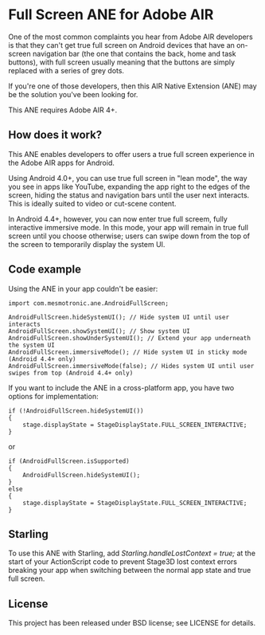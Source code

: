 Full Screen ANE for Adobe AIR
=============================

One of the most common complaints you hear from Adobe AIR developers is that they can't get true full screen on Android devices that have an on-screen navigation bar (the one that contains the back, home and task buttons), with full screen usually meaning that the buttons are simply replaced with a series of grey dots. 

If you're one of those developers, then this AIR Native Extension (ANE) may be the solution you've been looking for. 

This ANE requires Adobe AIR 4+.

How does it work?
-----------------

This ANE enables developers to offer users a true full screen experience in the Adobe AIR apps for Android.

Using Android 4.0+, you can use true full screen in "lean mode", the way you see in apps like YouTube, expanding the app right to the edges of the screen, hiding the status and navigation bars until the user next interacts. This is ideally suited to video or cut-scene content.

In Android 4.4+, however, you can now enter true full screem, fully interactive immersive mode. In this mode, your app will remain in true full screen until you choose otherwise; users can swipe down from the top of the screen to temporarily display the system UI.


Code example
------------

Using the ANE in your app couldn't be easier:

```as3
import com.mesmotronic.ane.AndroidFullScreen;

AndroidFullScreen.hideSystemUI(); // Hide system UI until user interacts
AndroidFullScreen.showSystemUI(); // Show system UI
AndroidFullScreen.showUnderSystemUI(); // Extend your app underneath the system UI
AndroidFullScreen.immersiveMode(); // Hide system UI in sticky mode (Android 4.4+ only)
AndroidFullScreen.immersiveMode(false); // Hides system UI until user swipes from top (Android 4.4+ only)
```

If you want to include the ANE in a cross-platform app, you have two options for implementation:

```as3
if (!AndroidFullScreen.hideSystemUI())
{
    stage.displayState = StageDisplayState.FULL_SCREEN_INTERACTIVE;
}
```

or

```as3
if (AndroidFullScreen.isSupported)
{
    AndroidFullScreen.hideSystemUI();
}
else
{
    stage.displayState = StageDisplayState.FULL_SCREEN_INTERACTIVE;
}
```

Starling
--------

To use this ANE with Starling,  add *Starling.handleLostContext = true;* at the start of your ActionScript code to prevent Stage3D lost context errors breaking your app when switching between the normal app state and true full screen.

License
-------

This project has been released under BSD license; see LICENSE for details.
